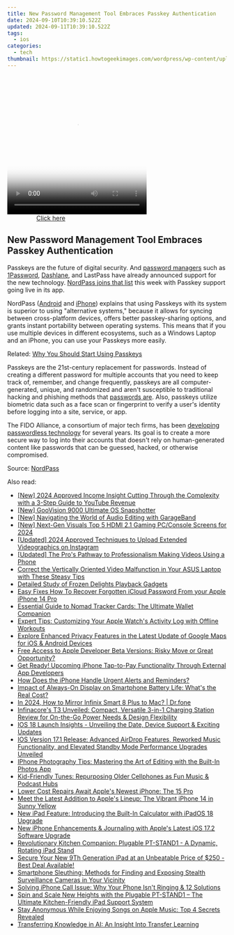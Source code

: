 ```yaml
---
title: New Password Management Tool Embraces Passkey Authentication
date: 2024-09-10T10:39:10.522Z
updated: 2024-09-11T10:39:10.522Z
tags:
  - ios
categories:
  - tech
thumbnail: https://static1.howtogeekimages.com/wordpress/wp-content/uploads/2023/03/8a6f4795.jpg
---
```






<!-- affiliate ads begin -->
<span id="1498635">
					<video width="320" height="320" style="cursor:pointer"
           poster="//a.impactradius-go.com/display-clicktoplayimage/1498635.png"
           onclick="if(!this.playClicked){this.play();this.setAttribute('controls',true);this.playClicked=true;}">
	   <source src="//a.impactradius-go.com/display-ad/17326-1498635">
	   <img src="//a.impactradius-go.com/display-clicktoplayimage/1498635.png" style="border: none; height: 100%; width: 100%; object-fit: contain">
	</video>
	<div style="width:200px;text-align:center"><a href="javascript:window.open(decodeURIComponent('https%3A%2F%2Fancheer.sjv.io%2Fc%2F5597632%2F1498635%2F17326'), '_blank');void(0);">Click here</a></div>
</span>
<img height="0" width="0" src="https://imp.pxf.io/i/5597632/1498635/17326" style="position:absolute;visibility:hidden;" border="0" />
<!-- affiliate ads end -->




## New Password Management Tool Embraces Passkey Authentication

Passkeys are the future of digital security. And [password managers](https://www.reviewgeek.com/37116/the-best-password-managers/) such as [1Password](https://www.reviewgeek.com/145292/1password-will-kill-the-last-password-you-needed/), [Dashlane](https://www.reviewgeek.com/128160/password-manager-dashlane-wants-to-usher-in-passwordless-era/), and LastPass have already announced support for the new technology. [NordPass joins that list](https://www.anrdoezrs.net/links/3607085/type/dlg/sid/UUhtgUeUpU904875/https://nordpass.com/blog/what-is-a-passkey/) this week with Passkey support going live in its app.

 NordPass ([Android](https://www.anrdoezrs.net/links/3607085/type/dlg/sid/UUhtgUeUpU904875/https://play.google.com/store/apps/details?id=com.nordpass.android.app.password.manager&hl=en%5FUS&gl=US) and [iPhone](https://apps.apple.com/us/app/nordpass-password-manager/id1486322860)) explains that using Passkeys with its system is superior to using "alternative systems," because it allows for syncing between cross-platform devices, offers better passkey-sharing options, and grants instant portability between operating systems. This means that if you use multiple devices in different ecosystems, such as a Windows Laptop and an iPhone, you can use your Passkeys more easily.

Related: [Why You Should Start Using Passkeys](https://www.reviewgeek.com/148254/why-you-should-start-using-passkeys/) 

 Passkeys are the 21st-century replacement for passwords. Instead of creating a different password for multiple accounts that you need to keep track of, remember, and change frequently, passkeys are all computer-generated, unique, and randomized and aren't susceptible to traditional hacking and phishing methods that [passwords are](https://www.reviewgeek.com/140954/the-lastpass-scandal-shows-its-time-to-leave-passwords-behind/). Also, passkeys utilize biometric data such as a face scan or fingerprint to verify a user's identity before logging into a site, service, or app.

 The FIDO Alliance, a consortium of major tech firms, has been [developing passwordless technology](https://www.reviewgeek.com/117029/google-apple-and-microsoft-agree-to-make-passwords-a-thing-of-the-past/) for several years. Its goal is to create a more secure way to log into their accounts that doesn't rely on human-generated content like passwords that can be guessed, hacked, or otherwise compromised.

 Source: [NordPass](https://www.anrdoezrs.net/links/3607085/type/dlg/sid/UUhtgUeUpU904875/https://nordpass.com/blog/what-is-a-passkey/)

<ins class="adsbygoogle"
     style="display:block"
     data-ad-format="autorelaxed"
     data-ad-client="ca-pub-7571918770474297"
     data-ad-slot="1223367746"></ins>



<ins class="adsbygoogle"
     style="display:block"
     data-ad-client="ca-pub-7571918770474297"
     data-ad-slot="8358498916"
     data-ad-format="auto"
     data-full-width-responsive="true"></ins>





<span class="atpl-alsoreadstyle">Also read:</span>
<div><ul>
<li><a href="https://youtube-sure.techidaily.com/024-approved-income-insight-cutting-through-the-complexity-with-a-3-step-guide-to-youtube-revenue/"><u>[New] 2024 Approved Income Insight Cutting Through the Complexity with a 3-Step Guide to YouTube Revenue</u></a></li>
<li><a href="https://digital-screen-recording.techidaily.com/new-goovision-9000-ultimate-os-snapshotter/"><u>[New] GooVision 9000 Ultimate OS Snapshotter</u></a></li>
<li><a href="https://extra-approaches.techidaily.com/new-navigating-the-world-of-audio-editing-with-garageband/"><u>[New] Navigating the World of Audio Editing with GarageBand</u></a></li>
<li><a href="https://screen-activity-recording.techidaily.com/new-next-gen-visuals-top-5-hdmi-21-gaming-pcconsole-screens-for-2024/"><u>[New] Next-Gen Visuals Top 5 HDMI 2.1 Gaming PC/Console Screens for 2024</u></a></li>
<li><a href="https://instagram-videos.techidaily.com/updated-2024-approved-techniques-to-upload-extended-videographics-on-instagram/"><u>[Updated] 2024 Approved Techniques to Upload Extended Videographics on Instagram</u></a></li>
<li><a href="https://facebook-video-footage.techidaily.com/updated-the-pros-pathway-to-professionalism-making-videos-using-a-phone/"><u>[Updated] The Pro's Pathway to Professionalism Making Videos Using a Phone</u></a></li>
<li><a href="https://driver-error.techidaily.com/correct-the-vertically-oriented-video-malfunction-in-your-asus-laptop-with-these-steasy-tips/"><u>Correct the Vertically Oriented Video Malfunction in Your ASUS Laptop with These Steasy Tips</u></a></li>
<li><a href="https://on-screen-recording.techidaily.com/detailed-study-of-frozen-delights-playback-gadgets/"><u>Detailed Study of Frozen Delights Playback Gadgets</u></a></li>
<li><a href="https://activate-lock.techidaily.com/easy-fixes-how-to-recover-forgotten-icloud-password-from-your-apple-iphone-14-pro-by-drfone-ios/"><u>Easy Fixes How To Recover Forgotten iCloud Password From your Apple iPhone 14 Pro</u></a></li>
<li><a href="https://os-tips.techidaily.com/essential-guide-to-nomad-tracker-cards-the-ultimate-wallet-companion/"><u>Essential Guide to Nomad Tracker Cards: The Ultimate Wallet Companion</u></a></li>
<li><a href="https://os-tips.techidaily.com/expert-tips-customizing-your-apple-watchs-activity-log-with-offline-workouts/"><u>Expert Tips: Customizing Your Apple Watch's Activity Log with Offline Workouts</u></a></li>
<li><a href="https://os-tips.techidaily.com/explore-enhanced-privacy-features-in-the-latest-update-of-google-maps-for-ios-and-android-devices/"><u>Explore Enhanced Privacy Features in the Latest Update of Google Maps for iOS & Android Devices</u></a></li>
<li><a href="https://os-tips.techidaily.com/free-access-to-apple-developer-beta-versions-risky-move-or-great-opportunity/"><u>Free Access to Apple Developer Beta Versions: Risky Move or Great Opportunity?</u></a></li>
<li><a href="https://os-tips.techidaily.com/get-ready-upcoming-iphone-tap-to-pay-functionality-through-external-app-developers/"><u>Get Ready! Upcoming iPhone Tap-to-Pay Functionality Through External App Developers</u></a></li>
<li><a href="https://os-tips.techidaily.com/how-does-the-iphone-handle-urgent-alerts-and-reminders/"><u>How Does the iPhone Handle Urgent Alerts and Reminders?</u></a></li>
<li><a href="https://os-tips.techidaily.com/impact-of-always-on-display-on-smartphone-battery-life-whats-the-real-cost/"><u>Impact of Always-On Display on Smartphone Battery Life: What's the Real Cost?</u></a></li>
<li><a href="https://screen-mirror.techidaily.com/in-2024-how-to-mirror-infinix-smart-8-plus-to-mac-drfone-by-drfone-android/"><u>In 2024, How to Mirror Infinix Smart 8 Plus to Mac? | Dr.fone</u></a></li>
<li><a href="https://os-tips.techidaily.com/infinacores-t3-unveiled-compact-versatile-3-in-1-charging-station-review-for-on-the-go-power-needs-and-design-flexibility/"><u>Infinacore's T3 Unveiled: Compact, Versatile 3-in-1 Charging Station Review for On-the-Go Power Needs & Design Flexibility</u></a></li>
<li><a href="https://os-tips.techidaily.com/ios-18-launch-insights-unveiling-the-date-device-support-and-exciting-updates/"><u>IOS 18 Launch Insights - Unveiling the Date, Device Support & Exciting Updates</u></a></li>
<li><a href="https://os-tips.techidaily.com/ios-version-171-release-advanced-airdrop-features-reworked-music-functionality-and-elevated-standby-mode-performance-upgrades-unveiled/"><u>IOS Version 17.1 Release: Advanced AirDrop Features, Reworked Music Functionality, and Elevated Standby Mode Performance Upgrades Unveiled</u></a></li>
<li><a href="https://os-tips.techidaily.com/iphone-photography-tips-mastering-the-art-of-editing-with-the-built-in-photos-app/"><u>IPhone Photography Tips: Mastering the Art of Editing with the Built-In Photos App</u></a></li>
<li><a href="https://os-tips.techidaily.com/kid-friendly-tunes-repurposing-older-cellphones-as-fun-music-and-podcast-hubs/"><u>Kid-Friendly Tunes: Repurposing Older Cellphones as Fun Music & Podcast Hubs</u></a></li>
<li><a href="https://os-tips.techidaily.com/lower-cost-repairs-await-apples-newest-iphone-the-15-pro/"><u>Lower Cost Repairs Await Apple's Newest iPhone: The 15 Pro</u></a></li>
<li><a href="https://os-tips.techidaily.com/meet-the-latest-addition-to-apples-lineup-the-vibrant-iphone-14-in-sunny-yellow/"><u>Meet the Latest Addition to Apple's Lineup: The Vibrant iPhone 14 in Sunny Yellow</u></a></li>
<li><a href="https://os-tips.techidaily.com/new-ipad-feature-introducing-the-built-in-calculator-with-ipados-18-upgrade/"><u>New iPad Feature: Introducing the Built-In Calculator with iPadOS 18 Upgrade</u></a></li>
<li><a href="https://os-tips.techidaily.com/new-iphone-enhancements-and-journaling-with-apples-latest-ios-172-software-upgrade/"><u>New iPhone Enhancements & Journaling with Apple's Latest iOS 17.2 Software Upgrade</u></a></li>
<li><a href="https://os-tips.techidaily.com/revolutionary-kitchen-companion-plugable-pt-stand1-a-dynamic-rotating-ipad-stand/"><u>Revolutionary Kitchen Companion: Plugable PT-STAND1 - A Dynamic, Rotating iPad Stand</u></a></li>
<li><a href="https://os-tips.techidaily.com/secure-your-new-9th-generation-ipad-at-an-unbeatable-price-of-250-best-deal-available/"><u>Secure Your New 9Th Generation iPad at an Unbeatable Price of $250 - Best Deal Available!</u></a></li>
<li><a href="https://os-tips.techidaily.com/smartphone-sleuthing-methods-for-finding-and-exposing-stealth-surveillance-cameras-in-your-vicinity/"><u>Smartphone Sleuthing: Methods for Finding and Exposing Stealth Surveillance Cameras in Your Vicinity</u></a></li>
<li><a href="https://os-tips.techidaily.com/solving-iphone-call-issue-why-your-phone-isnt-ringing-and-12-solutions/"><u>Solving iPhone Call Issue: Why Your Phone Isn't Ringing & 12 Solutions</u></a></li>
<li><a href="https://os-tips.techidaily.com/spin-and-scale-new-heights-with-the-plugable-pt-stand1-the-ultimate-kitchen-friendly-ipad-support-system/"><u>Spin and Scale New Heights with the Plugable PT-STAND1 – The Ultimate Kitchen-Friendly iPad Support System</u></a></li>
<li><a href="https://os-tips.techidaily.com/stay-anonymous-while-enjoying-songs-on-apple-music-top-4-secrets-revealed/"><u>Stay Anonymous While Enjoying Songs on Apple Music: Top 4 Secrets Revealed</u></a></li>
<li><a href="https://tech-savvy.techidaily.com/transferring-knowledge-in-ai-an-insight-into-transfer-learning/"><u>Transferring Knowledge in AI: An Insight Into Transfer Learning</u></a></li>
</ul></div>




